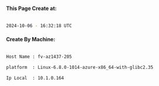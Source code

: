
   
#### This Page Create at:

```bash

2024-10-06 - 16:32:18 UTC

```

#### Create By Machine:

```bash

Host Name : fv-az1437-205

platform  : Linux-6.8.0-1014-azure-x86_64-with-glibc2.35

Ip Local  : 10.1.0.164

```


